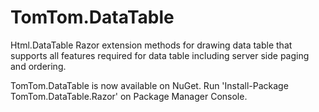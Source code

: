 # TomTom.DataTable
Html.DataTable Razor extension methods for drawing data table that supports all features required for data table including server side paging and ordering.

TomTom.DataTable is now available on NuGet. Run 'Install-Package TomTom.DataTable.Razor' on Package Manager Console.
